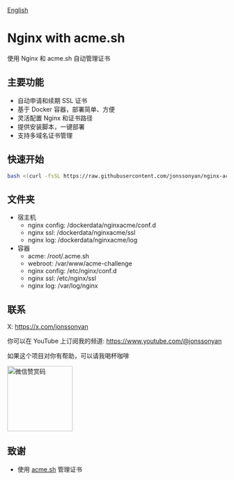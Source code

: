 [English](README.md)

# Nginx with acme.sh

使用 Nginx 和 acme.sh 自动管理证书

## 主要功能

- 自动申请和续期 SSL 证书
- 基于 Docker 容器，部署简单、方便
- 灵活配置 Nginx 和证书路径
- 提供安装脚本，一键部署
- 支持多域名证书管理

## 快速开始

```bash
bash <(curl -fsSL https://raw.githubusercontent.com/jonssonyan/nginx-acme/refs/heads/main/install.sh)
```

## 文件夹

- 宿主机
    - nginx config: /dockerdata/nginxacme/conf.d
    - nginx ssl: /dockerdata/nginxacme/ssl
    - nginx log: /dockerdata/nginxacme/log
- 容器
    - acme: /root/.acme.sh
    - webroot: /var/www/acme-challenge
    - nginx config: /etc/nginx/conf.d
    - nginx ssl: /etc/nginx/ssl
    - nginx log: /var/log/nginx

## 联系

X: https://x.com/jonssonyan

你可以在 YouTube 上订阅我的频道: https://www.youtube.com/@jonssonyan

如果这个项目对你有帮助，可以请我喝杯咖啡

<img src="https://github.com/jonssonyan/install-script/assets/46235235/cce90c48-27d3-492c-af3e-468b656bdd06" width="150" alt="微信赞赏码" title="微信赞赏码"/>

## 致谢

- 使用 [acme.sh](https://github.com/acmesh-official/acme.sh) 管理证书